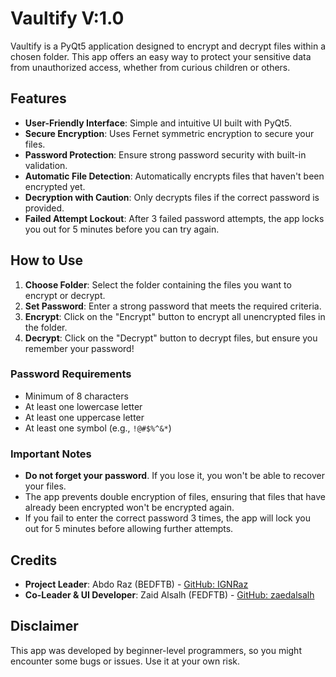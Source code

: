 # Vaultify V:1.0

Vaultify is a PyQt5 application designed to encrypt and decrypt files within a chosen folder. This app offers an easy way to protect your sensitive data from unauthorized access, whether from curious children or others.

## Features

- **User-Friendly Interface**: Simple and intuitive UI built with PyQt5.
- **Secure Encryption**: Uses Fernet symmetric encryption to secure your files.
- **Password Protection**: Ensure strong password security with built-in validation.
- **Automatic File Detection**: Automatically encrypts files that haven't been encrypted yet.
- **Decryption with Caution**: Only decrypts files if the correct password is provided.
- **Failed Attempt Lockout**: After 3 failed password attempts, the app locks you out for 5 minutes before you can try again.

## How to Use

1. **Choose Folder**: Select the folder containing the files you want to encrypt or decrypt.
2. **Set Password**: Enter a strong password that meets the required criteria.
3. **Encrypt**: Click on the "Encrypt" button to encrypt all unencrypted files in the folder.
4. **Decrypt**: Click on the "Decrypt" button to decrypt files, but ensure you remember your password!

### Password Requirements
- Minimum of 8 characters
- At least one lowercase letter
- At least one uppercase letter
- At least one symbol (e.g., `!@#$%^&*`)

### Important Notes
- **Do not forget your password**. If you lose it, you won't be able to recover your files.
- The app prevents double encryption of files, ensuring that files that have already been encrypted won't be encrypted again.
- If you fail to enter the correct password 3 times, the app will lock you out for 5 minutes before allowing further attempts.

## Credits

- **Project Leader**: Abdo Raz (BEDFTB) - [GitHub: IGNRaz](https://github.com/IGNRaz)
- **Co-Leader & UI Developer**: Zaid Alsalh (FEDFTB) - [GitHub: zaedalsalh](https://github.com/zaedalsalh)

## Disclaimer

This app was developed by beginner-level programmers, so you might encounter some bugs or issues. Use it at your own risk.


